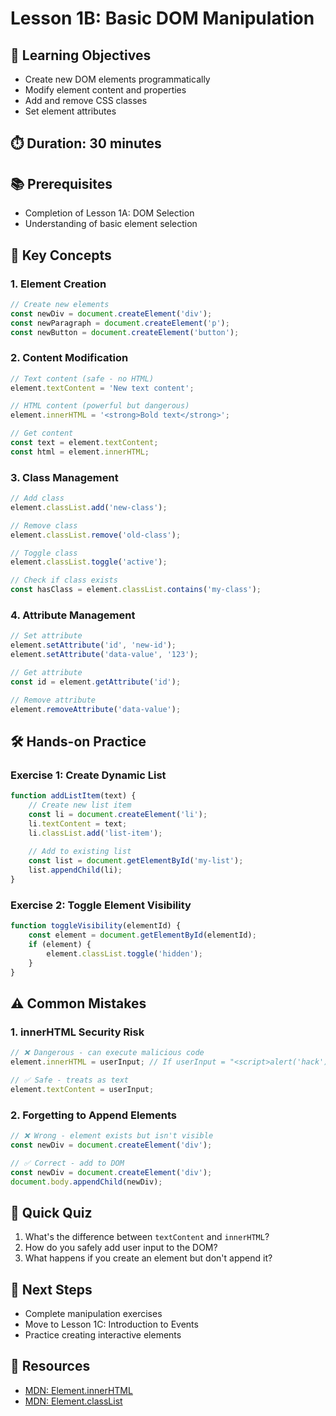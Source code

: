 # Lesson 1B: Basic DOM Manipulation

## 🎯 **Learning Objectives**
- Create new DOM elements programmatically
- Modify element content and properties
- Add and remove CSS classes
- Set element attributes

## ⏱️ **Duration**: 30 minutes

## 📚 **Prerequisites**
- Completion of Lesson 1A: DOM Selection
- Understanding of basic element selection

## 🔧 **Key Concepts**

### 1. Element Creation
```javascript
// Create new elements
const newDiv = document.createElement('div');
const newParagraph = document.createElement('p');
const newButton = document.createElement('button');
```

### 2. Content Modification
```javascript
// Text content (safe - no HTML)
element.textContent = 'New text content';

// HTML content (powerful but dangerous)
element.innerHTML = '<strong>Bold text</strong>';

// Get content
const text = element.textContent;
const html = element.innerHTML;
```

### 3. Class Management
```javascript
// Add class
element.classList.add('new-class');

// Remove class
element.classList.remove('old-class');

// Toggle class
element.classList.toggle('active');

// Check if class exists
const hasClass = element.classList.contains('my-class');
```

### 4. Attribute Management
```javascript
// Set attribute
element.setAttribute('id', 'new-id');
element.setAttribute('data-value', '123');

// Get attribute
const id = element.getAttribute('id');

// Remove attribute
element.removeAttribute('data-value');
```

## 🛠️ **Hands-on Practice**

### Exercise 1: Create Dynamic List
```javascript
function addListItem(text) {
    // Create new list item
    const li = document.createElement('li');
    li.textContent = text;
    li.classList.add('list-item');
    
    // Add to existing list
    const list = document.getElementById('my-list');
    list.appendChild(li);
}
```

### Exercise 2: Toggle Element Visibility
```javascript
function toggleVisibility(elementId) {
    const element = document.getElementById(elementId);
    if (element) {
        element.classList.toggle('hidden');
    }
}
```

## ⚠️ **Common Mistakes**

### 1. innerHTML Security Risk
```javascript
// ❌ Dangerous - can execute malicious code
element.innerHTML = userInput; // If userInput = "<script>alert('hack')</script>"

// ✅ Safe - treats as text
element.textContent = userInput;
```

### 2. Forgetting to Append Elements
```javascript
// ❌ Wrong - element exists but isn't visible
const newDiv = document.createElement('div');

// ✅ Correct - add to DOM
const newDiv = document.createElement('div');
document.body.appendChild(newDiv);
```

## 🧪 **Quick Quiz**

1. What's the difference between `textContent` and `innerHTML`?
2. How do you safely add user input to the DOM?
3. What happens if you create an element but don't append it?

## 📝 **Next Steps**
- Complete manipulation exercises
- Move to Lesson 1C: Introduction to Events
- Practice creating interactive elements

## 🔗 **Resources**
- [MDN: Element.innerHTML](https://developer.mozilla.org/en-US/docs/Web/API/Element/innerHTML)
- [MDN: Element.classList](https://developer.mozilla.org/en-US/docs/Web/API/Element/classList)

